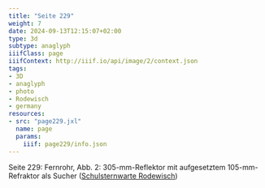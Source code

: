 ```yaml
---
title: "Seite 229"
weight: 7
date: 2024-09-13T12:15:07+02:00
type: 3d
subtype: anaglyph
iiifClass: page
iiifContext: http://iiif.io/api/image/2/context.json
tags:
- 3D
- anaglyph
- photo
- Rodewisch
- germany
resources:
- src: "page229.jxl"
  name: page
  params:
    iiif: page229/info.json
---
```


Seite 229: Fernrohr, Abb. 2: 305-mm-Reflektor mit aufgesetztem 105-mm-Refraktor als Sucher ([Schulsternwarte Rodewisch](https://de.wikipedia.org/wiki/Sternwarte_und_Planetarium_%E2%80%9ESigmund_J%C3%A4hn%E2%80%9C_Rodewisch))
